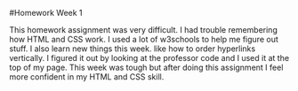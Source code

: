#Homework Week 1

This homework assignment was very difficult. I had trouble remembering how HTML and CSS work. I used a lot of w3schools to help me figure out stuff. I also learn new things this week. like how to order hyperlinks vertically. I figured it out by looking at the professor code and I used it at the top of my page. This week was tough but after doing this assignment I feel more confident in my HTML and CSS skill.